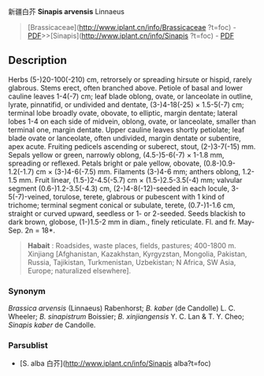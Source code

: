新疆白芥 **Sinapis arvensis** Linnaeus

> [Brassicaceae](http://www.iplant.cn/info/Brassicaceae ?t=foc) - [PDF](http://iplant.cn/foc/pdf/Brassicaceae.pdf)>>[Sinapis](http://www.iplant.cn/info/Sinapis ?t=foc) - [PDF](http://www.iplant.cn/foc/pdf/Sinapis.pdf)

## Description

Herbs (5-)20-100(-210) cm, retrorsely or spreading hirsute or hispid, rarely glabrous. Stems erect, often branched above. Petiole of basal and lower cauline leaves 1-4(-7) cm; leaf blade oblong, ovate, or lanceolate in outline, lyrate, pinnatifid, or undivided and dentate, (3-)4-18(-25) × 1.5-5(-7) cm; terminal lobe broadly ovate, obovate, to elliptic, margin dentate; lateral lobes 1-4 on each side of midvein, oblong, ovate, or lanceolate, smaller than terminal one, margin dentate. Upper cauline leaves shortly petiolate; leaf blade ovate or lanceolate, often undivided, margin dentate or subentire, apex acute. Fruiting pedicels ascending or suberect, stout, (2-)3-7(-15) mm. Sepals yellow or green, narrowly oblong, (4.5-)5-6(-7) × 1-1.8 mm, spreading or reflexed. Petals bright or pale yellow, obovate, (0.8-)0.9-1.2(-1.7) cm × (3-)4-6(-7.5) mm. Filaments (3-)4-6 mm; anthers oblong, 1.2-1.5 mm. Fruit linear, (1.5-)2-4.5(-5.7) cm × (1.5-)2.5-3.5(-4) mm; valvular segment (0.6-)1.2-3.5(-4.3) cm, (2-)4-8(-12)-seeded in each locule, 3-5(-7)-veined, torulose, terete, glabrous or pubescent with 1 kind of trichome; terminal segment conical or subulate, terete, (0.7-)1-1.6 cm, straight or curved upward, seedless or 1- or 2-seeded. Seeds blackish to dark brown, globose, (1-)1.5-2 mm in diam., finely reticulate. Fl. and fr. May-Sep. 2n = 18*.

> **Habait** : 
> Roadsides, waste places, fields, pastures; 400-1800 m. Xinjiang [Afghanistan, Kazakhstan, Kyrgyzstan, Mongolia, Pakistan, Russia, Tajikistan, Turkmenistan, Uzbekistan; N Africa, SW Asia, Europe; naturalized elsewhere].

### Synonym
*Brassica arvensis* (Linnaeus) Rabenhorst; *B. kaber* (de Candolle) L. C. Wheeler; *B. sinapistrum* Boissier; *B. xinjiangensis* Y. C. Lan & T. Y. Cheo; *Sinapis kaber* de Candolle.

### Parsublist

* [S.  alba  白芥](http://www.iplant.cn/info/Sinapis alba?t=foc)
